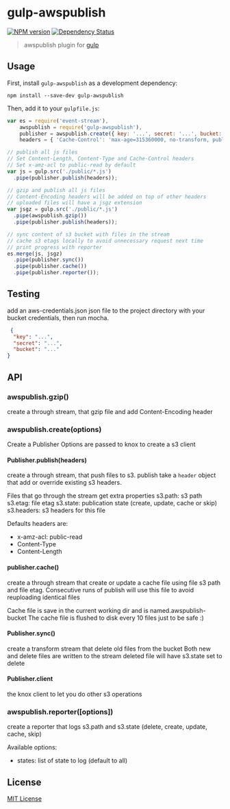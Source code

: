 # gulp-awspublish
[![NPM version][npm-image]][npm-url] [![Dependency Status][depstat-image]][depstat-url]

> awspublish plugin for [gulp](https://github.com/wearefractal/gulp)

## Usage

First, install `gulp-awspublish` as a development dependency:

```shell
npm install --save-dev gulp-awspublish
```

Then, add it to your `gulpfile.js`:

```javascript
var es = require('event-stream'),
    awspublish = require('gulp-awspublish'),
    publisher = awspublish.create({ key: '...', secret: '...', bucket: '...'}),
    headers = { 'Cache-Control': 'max-age=315360000, no-transform, public' };

// publish all js files
// Set Content-Length, Content-Type and Cache-Control headers
// Set x-amz-acl to public-read by default
var js = gulp.src('./public/*.js')
  .pipe(publisher.publish(headers));

// gzip and publish all js files
// Content-Encoding headers will be added on top of other headers
// uploaded files will have a jsgz extension
var jsgz = gulp.src('./public/*.js')
  .pipe(awspublish.gzip())
  .pipe(publisher.publish(headers));

// sync content of s3 bucket with files in the stream
// cache s3 etags locally to avoid unnecessary request next time
// print progress with reporter
es.merge(js, jsgz)
  .pipe(publisher.sync())
  .pipe(publisher.cache())
  .pipe(publisher.reporter());

```

## Testing

add an aws-credentials.json json file to the project directory
with your bucket credentials, then run mocha.

```json
 {
  "key": "...",
  "secret": "...",
  "bucket": "..."
}
```

## API

### awspublish.gzip()

 create a through stream, that gzip file and add Content-Encoding header

### awspublish.create(options)

Create a Publisher
Options are passed to knox to create a s3 client

#### Publisher.publish(headers)

create a through stream, that push files to s3.
publish take a `header` object that add or override existing s3 headers.

Files that go through the stream get extra properties
  s3.path: s3 path
  s3.etag: file etag
  s3.state: publication state (create, update, cache or skip)
  s3.headers: s3 headers for this file

Defaults headers are:
  - x-amz-acl: public-read
  - Content-Type
  - Content-Length

#### publisher.cache()

 create a through stream that create or update a cache file using file s3 path
 and file etag. Consecutive runs of publish will use this file to avoid reuploading identical files


Cache file is save in the current working dir and is named.awspublish-bucket
The cache file is flushed to disk every 10 files just to be safe :)

#### Publisher.sync()

create a transform stream that delete old files from the bucket
Both new and delete files are written to the stream
deleted file will have s3.state set to delete

#### Publisher.client

the knox client to let you do other s3 operations

### awspublish.reporter([options])

create a reporter that logs s3.path and s3.state (delete, create, update, cache, skip)

Available options:
  - states: list of state to log (default to all)


## License

[MIT License](http://en.wikipedia.org/wiki/MIT_License)

[npm-url]: https://npmjs.org/package/gulp-awspublish
[npm-image]: https://badge.fury.io/js/gulp-awspublish.png

[depstat-url]: https://david-dm.org/pgherveou/gulp-awspublish
[depstat-image]: https://david-dm.org/pgherveou/gulp-awspublish.png
